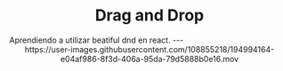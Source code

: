 <h1 align="center">Drag and Drop</h1>
Aprendiendo a utilizar beatiful dnd en react.
---


<div align="center">
https://user-images.githubusercontent.com/108855218/194994164-e04af986-8f3d-406a-95da-79d5888b0e16.mov
</div>
